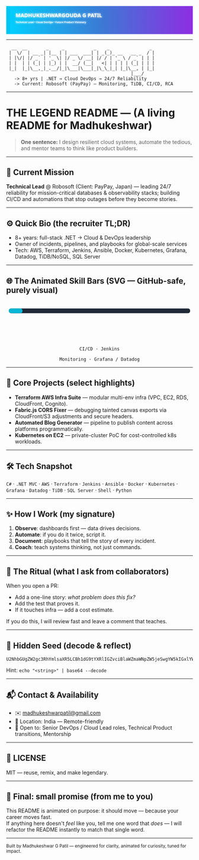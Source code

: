 <!--
V5 — THE LEGEND OF MADHUKESHWAR
Animated ASCII + GitHub-safe inline SVG transitions
Designed for: Madhukeshwar G Patil — Technical Lead | Cloud DevOps | Future Product Visionary
-->

<div align="center">

<!-- Animated SVG Hero (GitHub supports inline SVG) -->
<svg width="100%" height="180" viewBox="0 0 1200 180" xmlns="http://www.w3.org/2000/svg" preserveAspectRatio="xMidYMid meet" role="img" aria-label="Madhukeshwar Patil - The Legend">
  <defs>
    <linearGradient id="g1" x1="0" x2="1">
      <stop offset="0" stop-color="#00d2ff"/>
      <stop offset="0.5" stop-color="#3a7bd5"/>
      <stop offset="1" stop-color="#8e2de2"/>
    </linearGradient>
    <filter id="glow">
      <feGaussianBlur stdDeviation="6" result="coloredBlur"/>
      <feMerge>
        <feMergeNode in="coloredBlur"/>
        <feMergeNode in="SourceGraphic"/>
      </feMerge>
    </filter>
  </defs>

  <!-- Background animated gradient band -->
  <rect width="1200" height="180" fill="url(#g1)"/>
  <rect x="-400" y="0" width="400" height="180" fill="#000" opacity="0.05">
    <animate attributeName="x" from="-400" to="1200" dur="10s" repeatCount="indefinite" />
  </rect>

  <!-- Main title -->
  <g fill="#fff" font-family="Segoe UI, Roboto, sans-serif" font-weight="700" filter="url(#glow)">
    <text x="60" y="72" font-size="34">MADHUKESHWARGOUDA G PATIL</text>
    <text x="60" y="110" font-size="16" opacity="0.95">Technical Lead • Cloud DevOps • Future Product Visionary</text>
  </g>

  <!-- Animated subtext (typewriter effect via shifting clipPath) -->
  <g font-family="monospace" font-size="12" fill="#e6f7ff" opacity="0.95">
    <defs>
      <clipPath id="clip">
        <rect x="60" y="120" width="0" height="20">
          <animate attributeName="width" from="0" to="820" dur="5s" begin="0.6s" fill="freeze" />
        </rect>
      </clipPath>
    </defs>
    <text x="60" y="136" clip-path="url(#clip)">
      Architecting resilient systems — mentoring teams — automating reliability for global scale.
    </text>
  </g>

</svg>

</div>

---

<!-- Animated ASCII "console" banner inside a code block for safe display -->
```text
  __  __       _     _           _    _               _ 
 |  \/  | __ _| |__ | | ___  ___| | _(_)_ __   __ _  / |
 | |\/| |/ _` | '_ \| |/ _ \/ __| |/ / | '_ \ / _` | | |
 | |  | | (_| | |_) | |  __/ (__|   <| | | | | (_| | | |
 |_|  |_|\__,_|_.__/|_|\___|\___|_|\_\_|_| |_|\__, | |_|
                                               |___/     
   -> 8+ yrs | .NET → Cloud DevOps → 24/7 Reliability 
   -> Current: Robosoft (PayPay) — Monitoring, TiDB, CI/CD, RCA 
```
---

# THE LEGEND README — (A living README for Madhukeshwar)

> **One sentence:** I design resilient cloud systems, automate the tedious, and mentor teams to think like product builders.

---

## 🔭 Current Mission
**Technical Lead** @ Robosoft (Client: PayPay, Japan) — leading 24/7 reliability for mission-critical databases & observability stacks; building CI/CD and automations that stop outages before they become stories.

---

## ⚙️ Quick Bio (the recruiter TL;DR)
- 8+ years: full-stack .NET → Cloud & DevOps leadership  
- Owner of incidents, pipelines, and playbooks for global-scale services  
- Tech: AWS, Terraform, Jenkins, Ansible, Docker, Kubernetes, Grafana, Datadog, TiDB/NoSQL, SQL Server

---

## 🌐 The Animated Skill Bars (SVG — GitHub-safe, purely visual)
<div align="center">
<svg width="560" height="120" viewBox="0 0 560 120" xmlns="http://www.w3.org/2000/svg" role="img" aria-label="Skill bars">
  <style>
    .label { font: 12px monospace; fill: #ffffff; }
    .bar-bg { fill: #1f2937; rx:6; ry:6; }
    .bar { fill: #06b6d4; rx:6; ry:6; }
  </style>

  <rect x="0" y="0" width="560" height="120" fill="transparent"/>
  <text x="8" y="18" class="label">Terraform · IaC</text>
  <rect x="8" y="22" width="544" height="14" class="bar-bg"/>
  <rect x="8" y="22" width="0" height="14" class="bar">
    <animate attributeName="width" from="0" to="440" dur="1.6s" fill="freeze"/>
  </rect>

  <text x="8" y="52" class="label">CI/CD · Jenkins</text>
  <rect x="8" y="56" width="544" height="14" class="bar-bg"/>
  <rect x="8" y="56" width="0" height="14" class="bar">
    <animate attributeName="width" from="0" to="400" dur="1.8s" begin="0.2s" fill="freeze"/>
  </rect>

  <text x="8" y="88" class="label">Monitoring · Grafana / Datadog</text>
  <rect x="8" y="92" width="544" height="14" class="bar-bg"/>
  <rect x="8" y="92" width="0" height="14" class="bar">
    <animate attributeName="width" from="0" to="480" dur="2s" begin="0.4s" fill="freeze"/>
  </rect>
</svg>
</div>

---

## 🔧 Core Projects (select highlights)
- **Terraform AWS Infra Suite** — modular multi-env infra (VPC, EC2, RDS, CloudFront, Cognito).  
- **Fabric.js CORS Fixer** — debugging tainted canvas exports via CloudFront/S3 adjustments and secure headers.  
- **Automated Blog Generator** — pipeline to publish content across platforms programmatically.  
- **Kubernetes on EC2** — private-cluster PoC for cost-controlled k8s workloads.

---

## 🛠️ Tech Snapshot
`C#` · `.NET MVC` · `AWS` · `Terraform` · `Jenkins` · `Ansible` · `Docker` · `Kubernetes` · `Grafana` · `Datadog` · `TiDB` · `SQL Server` · `Shell` · `Python`

---

## ✨ How I Work (my signature)
1. **Observe**: dashboards first — data drives decisions.  
2. **Automate**: if you do it twice, script it.  
3. **Document**: playbooks that tell the story of every incident.  
4. **Coach**: teach systems thinking, not just commands.

---

## 📣 The Ritual (what I ask from collaborators)
When you open a PR:
- Add a one-line story: *what problem does this fix?*  
- Add the test that proves it.  
- If it touches infra — add a cost estimate.

If you do this, I will review fast and leave a comment that teaches.

---

## 🥚 Hidden Seed (decode & reflect)
```
U2NhbGUgZW2gc3RhYmlsaXR5LCBh1dG9tYXRlIGZvciBlaWZmaWNpZW5jeSwgYW5kIGxlYWQgd2l0aCBlbXBhdGh5Lg==
```
Hint: `echo "<string>" | base64 --decode`

---

## 📬 Contact & Availability
- ✉️ madhukeshwarpatil@gmail.com  
- 🧭 Location: India — Remote-friendly  
- 🤝 Open to: Senior DevOps / Cloud Lead roles, Technical Product transitions, Mentorship

---

## 🧾 LICENSE
MIT — reuse, remix, and make legendary.

---

## 🙏 Final: small promise (from me to you)
This README is animated on purpose: it should move — because your career moves fast.  
If anything here doesn't *feel* like you, tell me one word that *does* — I will refactor the README instantly to match that single word.

---

<sub>Built by Madhukeshwar G Patil — engineered for clarity, animated for curiosity, tuned for impact.</sub>
